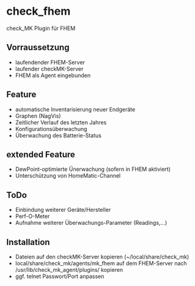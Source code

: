 # check_fhem

check_MK Plugin für FHEM

## Vorraussetzung
* laufendender FHEM-Server
* laufender checkMK-Server
* FHEM als Agent eingebunden

## Feature
* automatische Inventarisierung neuer Endgeräte
* Graphen (NagVis)
* Zeitlicher Verlauf des letzten Jahres
* Konfigurationsüberwachung
* Überwachung des Batterie-Status

## extended Feature
* DewPoint-optimierte Ünerwachung (sofern in FHEM aktiviert)
* Unterschützung von HomeMatic-Channel

## ToDo
* Einbindung weiterer Geräte/Hersteller
* Perf-O-Meter
* Aufnahme weiterer Überwachungs-Parameter (Readings,...)

## Installation
* Dateien auf den checkMK-Server kopieren (~/local/share/check_mk)
* local/share/check_mk/agents/mk_fhem auf dem FHEM-Server nach /usr/lib/check_mk_agent/plugins/ kopieren
* ggf. telnet Passwort/Port anpassen
